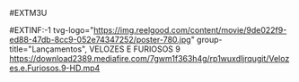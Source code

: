 #EXTM3U

#EXTINF:-1 tvg-logo="https://img.reelgood.com/content/movie/9de022f9-ed88-47db-8cc9-052e74347252/poster-780.jpg" group-title="Lançamentos", 
VELOZES E FURIOSOS 9
https://download2389.mediafire.com/7gwm1f363h4g/rp1wuxdljrqugit/Velozes.e.Furiosos.9-HD.mp4
